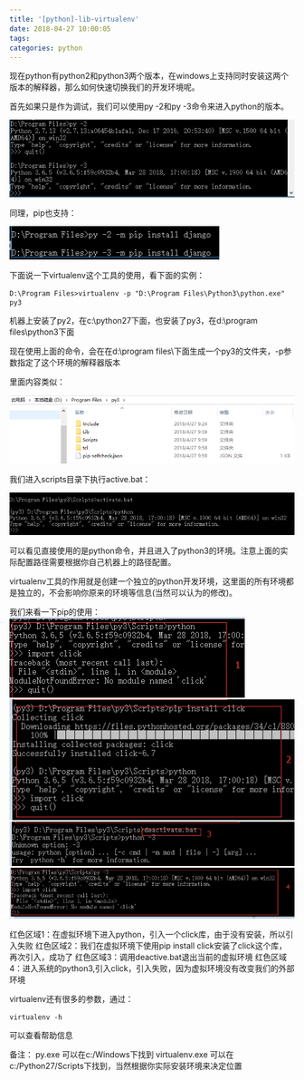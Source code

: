 ```yaml
---
title: '[python]-lib-virtualenv'
date: 2018-04-27 10:00:05
tags:
categories: python
---
```


现在python有python2和python3两个版本，在windows上支持同时安装这两个版本的解释器，那么如何快速切换我们的开发环境呢。

<!--more-->

首先如果只是作为调试，我们可以使用py -2和py -3命令来进入python的版本。

![py2-py3-console](python-virtualenv/py2-py3-console.png)

同理，pip也支持：

![pip-console](python-virtualenv/pip-console.png)

下面说一下virtualenv这个工具的使用，看下面的实例：

``` base
D:\Program Files>virtualenv -p "D:\Program Files\Python3\python.exe" py3
```

机器上安装了py2，在c:\python27下面，也安装了py3，在d:\program files\python3下面

现在使用上面的命令，会在在d:\program files\下面生成一个py3的文件夹，-p参数指定了这个环境的解释器版本

里面内容类似：

![py3-virtual](python-virtualenv/py3-virtual.png)

我们进入scripts目录下执行active.bat：

![py3-active](python-virtualenv/py3-active.png)

可以看见直接使用的是python命令，并且进入了python3的环境。注意上面的实际配置路径需要根据你自己机器上的路径配置。

virtualenv工具的作用就是创建一个独立的python开发环境，这里面的所有环境都是独立的，不会影响你原来的环境等信息(当然可以认为的修改)。

我们来看一下pip的使用：
![pip-virtual](python-virtualenv/pip-virtual1.png)
![pip-virtual](python-virtualenv/pip-virtual2.png)
![pip-virtual](python-virtualenv/pip-virtual3.png)
![pip-virtual](python-virtualenv/pip-virtual4.png)

红色区域1：在虚拟环境下进入python，引入一个click库，由于没有安装，所以引入失败
红色区域2：我们在虚拟环境下使用pip install click安装了click这个库，再次引入，成功了
红色区域3：调用deactive.bat退出当前的虚拟环境
红色区域4：进入系统的python3,引入click，引入失败，因为虚拟环境没有改变我们的外部环境

virtualenv还有很多的参数，通过：
```
virtualenv -h
```
可以查看帮助信息

备注：
py.exe 可以在c:/Windows下找到
virtualenv.exe 可以在c:/Python27/Scripts下找到，当然根据你实际安装环境来决定位置
